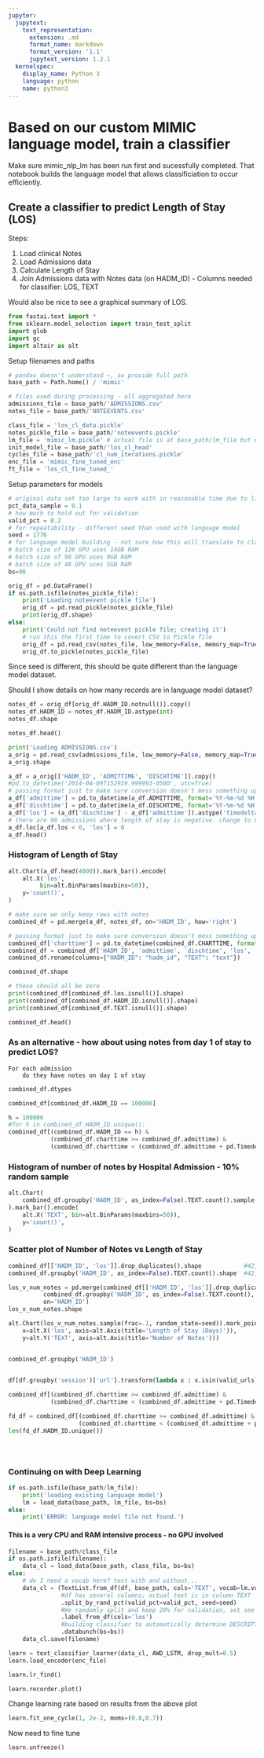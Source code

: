 ```yaml
---
jupyter:
  jupytext:
    text_representation:
      extension: .md
      format_name: markdown
      format_version: '1.1'
      jupytext_version: 1.2.1
  kernelspec:
    display_name: Python 3
    language: python
    name: python3
---
```


# Based on our custom MIMIC language model, train a classifier

Make sure mimic_nlp_lm has been run first and sucessfully completed. That notebook builds the language model that allows classificiation to occur efficiently.

## Create a classifier to predict Length of Stay (LOS)

Steps:
1. Load clinical Notes
1. Load Admissions data
1. Calculate Length of Stay
1. Join Admissions data with Notes data (on HADM_ID) - Columns needed for classifier: LOS, TEXT

Would also be nice to see a graphical summary of LOS.

```python
from fastai.text import *
from sklearn.model_selection import train_test_split
import glob
import gc
import altair as alt
```

Setup filenames and paths

```python
# pandas doesn't understand ~, so provide full path
base_path = Path.home() / 'mimic'

# files used during processing - all aggregated here
admissions_file = base_path/'ADMISSIONS.csv'
notes_file = base_path/'NOTEEVENTS.csv'

class_file = 'los_cl_data.pickle'
notes_pickle_file = base_path/'noteevents.pickle'
lm_file = 'mimic_lm.pickle' # actual file is at base_path/lm_file but due to fastai function, have to pass file name separately
init_model_file = base_path/'los_cl_head'
cycles_file = base_path/'cl_num_iterations.pickle'
enc_file = 'mimic_fine_tuned_enc'
ft_file = 'los_cl_fine_tuned_'
```

Setup parameters for models

```python
# original data set too large to work with in reasonable time due to limted GPU resources
pct_data_sample = 0.1
# how much to hold out for validation
valid_pct = 0.2
# for repeatability - different seed than used with language model
seed = 1776
# for language model building - not sure how this will translate to classifier
# batch size of 128 GPU uses 14GB RAM
# batch size of 96 GPU uses 9GB RAM
# batch size of 48 GPU uses 5GB RAM
bs=96
```

```python
orig_df = pd.DataFrame()
if os.path.isfile(notes_pickle_file):
    print('Loading noteevent pickle file')
    orig_df = pd.read_pickle(notes_pickle_file)
    print(orig_df.shape)
else:
    print('Could not find noteevent pickle file; creating it')
    # run this the first time to covert CSV to Pickle file
    orig_df = pd.read_csv(notes_file, low_memory=False, memory_map=True)
    orig_df.to_pickle(notes_pickle_file)
```

Since seed is different, this should be quite different than the language model dataset.

Should I show details on how many records are in language model dataset?

```python
notes_df = orig_df[orig_df.HADM_ID.notnull()].copy()
notes_df.HADM_ID = notes_df.HADM_ID.astype(int)
notes_df.shape
```

```python
notes_df.head()
```

```python
print('Loading ADMISSIONS.csv')
a_orig = pd.read_csv(admissions_file, low_memory=False, memory_map=True)
a_orig.shape
```

```python
a_df = a_orig[['HADM_ID', 'ADMITTIME', 'DISCHTIME']].copy()
#pd.to_datetime('2014-04-09T152959.999993-0500', utc=True)
# passing format just to make sure conversion doesn't mess something up
a_df['admittime'] = pd.to_datetime(a_df.ADMITTIME, format='%Y-%m-%d %H:%M:%S')
a_df['dischtime'] = pd.to_datetime(a_df.DISCHTIME, format='%Y-%m-%d %H:%M:%S')
a_df['los'] = (a_df['dischtime'] - a_df['admittime']).astype('timedelta64[D]')
# there are 98 admissions where length of stay is negative. change to 0
a_df.loc[a_df.los < 0, 'los'] = 0
a_df.head()
```

### Histogram of Length of Stay

```python
alt.Chart(a_df.head(4000)).mark_bar().encode(
    alt.X('los',
         bin=alt.BinParams(maxbins=50)),
    y='count()',
)
```

```python
# make sure we only keep rows with notes
combined_df = pd.merge(a_df, notes_df, on='HADM_ID', how='right')

# passing format just to make sure conversion doesn't mess something up
combined_df['charttime'] = pd.to_datetime(combined_df.CHARTTIME, format='%Y-%m-%d %H:%M:%S')
combined_df = combined_df['HADM_ID', 'admittime', 'dischtime', 'los', 'charttime', 'TEXT']
combined_df.rename(columns={"HADM_ID": "hadm_id", "TEXT": "text"})
```

```python
combined_df.shape
```

```python
# these should all be zero
print(combined_df[combined_df.los.isnull()].shape)
print(combined_df[combined_df.HADM_ID.isnull()].shape)
print(combined_df[combined_df.TEXT.isnull()].shape)
```

```python
combined_df.head()
```

### As an alternative - how about using notes from day 1 of stay to predict LOS?


    For each admission
        do they have notes on day 1 of stay

```python
combined_df.dtypes
```

```python
combined_df[combined_df.HADM_ID == 100006]
```

```python
h = 100006
#for h in combined_df.HADM_ID.unique():
combined_df[(combined_df.HADM_ID == h) & 
            (combined_df.charttime >= combined_df.admittime) &
            (combined_df.charttime < (combined_df.admittime + pd.Timedelta(hours=24)))]
```

### Histogram of number of notes by Hospital Admission - 10% random sample

```python
alt.Chart(
    combined_df.groupby('HADM_ID', as_index=False).TEXT.count().sample(frac=.1, random_state=seed)
).mark_bar().encode(
    alt.X('TEXT', bin=alt.BinParams(maxbins=50)),
    y='count()',
)
```

### Scatter plot of Number of Notes vs Length of Stay

```python
combined_df[['HADM_ID', 'los']].drop_duplicates().shape            #42,195
combined_df.groupby('HADM_ID', as_index=False).TEXT.count().shape  #42,195
```

```python
los_v_num_notes = pd.merge(combined_df[['HADM_ID', 'los']].drop_duplicates(), 
          combined_df.groupby('HADM_ID', as_index=False).TEXT.count(),
          on='HADM_ID')
los_v_num_notes.shape
```

```python
alt.Chart(los_v_num_notes.sample(frac=.1, random_state=seed)).mark_point().encode(
    x=alt.X('los', axis=alt.Axis(title='Length of Stay (Days)')),
    y=alt.Y('TEXT', axis=alt.Axis(title='Number of Notes')))
```

```python

combined_df.groupby('HADM_ID')
    
```

```python
df[df.groupby('session')['url'].transform(lambda x : x.isin(valid_urls).any())]
```

```python
combined_df[(combined_df.charttime >= combined_df.admittime) &
            (combined_df.charttime < (combined_df.admittime + pd.Timedelta(hours=24)))].sort_values('HADM_ID')

fd_df = combined_df[(combined_df.charttime >= combined_df.admittime) &
                    (combined_df.charttime < (combined_df.admittime + pd.Timedelta(hours=24)))].sort_values('HADM_ID')
len(fd_df.HADM_ID.unique())
```

```python

```

```python

```

```python

```

### Continuing on with Deep Learning

```python
if os.path.isfile(base_path/lm_file):
    print('loading existing language model')
    lm = load_data(base_path, lm_file, bs=bs)
else:
    print('ERROR: language model file not found.')
```

#### This is a very CPU and RAM intensive process - no GPU involved

```python
filename = base_path/class_file
if os.path.isfile(filename):
    data_cl = load_data(base_path, class_file, bs=bs)
else:
    # do I need a vocab here? test with and without...
    data_cl = (TextList.from_df(df, base_path, cols='TEXT', vocab=lm.vocab)
               #df has several columns; actual text is in column TEXT
               .split_by_rand_pct(valid_pct=valid_pct, seed=seed)
               #We randomly split and keep 20% for validation, set see for repeatability
               .label_from_df(cols='los')
               #building classifier to automatically determine DESCRIPTION
               .databunch(bs=bs))
    data_cl.save(filename)
```

```python
learn = text_classifier_learner(data_cl, AWD_LSTM, drop_mult=0.5)
learn.load_encoder(enc_file)
```

```python
learn.lr_find()
```

```python
learn.recorder.plot()
```

Change learning rate based on results from the above plot

```python
learn.fit_one_cycle(1, 2e-2, moms=(0.8,0.7))
```

Now need to fine tune

```python
learn.unfreeze()
```

```python

```

```python

```

```python

```
